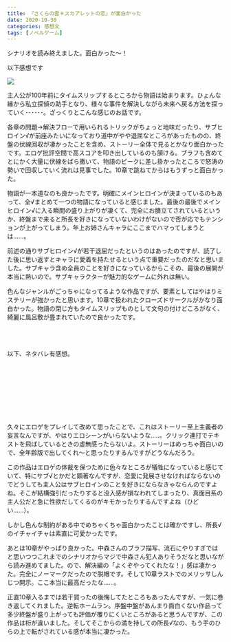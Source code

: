```yaml
---
title: 『さくらの雲＊スカアレットの恋』が面白かった
date: 2020-10-30
categories: 感想文
tags: [ノベルゲーム]
---
```



シナリオを読み終えました。面白かった～！

以下感想です

![](https://firebasestorage.googleapis.com/v0/b/hukurouo.appspot.com/o/image%2F000000003043_guswTad.jpg?alt=media&token=076a122a-e327-41ba-b754-d6d9e171e5e2)

主人公が100年前にタイムスリップするところから物語は始まります。ひょんな縁から私立探偵の助手となり、様々な事件を解決しながら未来へ戻る方法を探っていく･･････。ざっくりとこんな感じのお話です。


各章の問題→解決フローで用いられるトリックがちょっと地味だったり、サブヒロイン√が前座みたいになっており道中がやや退屈なところがあったものの、終盤の伏線回収が凄かったことを含め、ストーリー全体で見るとかなり面白かったです。エロゲ批評空間で高スコアを叩き出しているのも頷ける。ブラフも含めてとにかく大量に伏線をばら撒いて、物語のピークに差し掛かったところで怒涛の勢いで回収していく流れは見事でした。10章で跳ねてからはもうずっと面白かった。

物語が一本道なのも良かったです。明確にメインヒロインが決まっているのもあって、全√まとめて一つの物語になっていると感じました。最後の最後でメインヒロイン√に入る瞬間の盛り上がりが凄くて、完全にお膳立てされているというか、終盤まで来ると所長を好きになっていないわけがないので否が応でもテンションが上がってしまう。年上お姉さんキャラにここまでハマってしまうとは......。

前述の通りサブヒロイン√が若干退屈だったというのはあったのですが、読了した後に思い返すとキャラに愛着を持たせるという点で重要だったのだなと思いました。サブキャラ含め全員のことを好きになっているからこその、最後の展開が本当に熱いので。サブキャラクターが魅力的なゲームに外れは無い。

色んなジャンルがごっちゃになってるような作品ですが、要素としてはやはりミステリーが強かったと思います。10章で扱われたクローズドサークルがかなり面白かった。物語の閉じ方もタイムスリップものとして文句の付けどころがなく、綺麗に風呂敷が畳まれていたので良かったです。

<br><br><br>
以下、ネタバレ有感想。
<br><br><br><br><br><br>
<br><br><br>

久々にエロゲをプレイして改めて思ったことで、これはストーリー至上主義者の妄言なんですが、やはりエロシーンがいらないような.....。クリック連打でテキストを飛ばしているときの虚無感ったらないよ。ストーリーはめっちゃ面白いので、全年齢版で出してくれ～と思ったりするんですがどうなんだろう。

この作品はエロゲの体裁を保つために色々なところが犠牲になっていると感じていて、特にサブ√とかだと顕著なんですが、恋愛に発展させなければならないのでどうしても主人公はサブヒロインのことを好きにならなきゃならんのですよね。そこが結構強引だったりすると没入感が損なわれてしまったり、真面目系の主人公だと急に性欲だしてくるのがキモかったりするんですよね（ひどい......）。

しかし色んな制約がある中でめちゃくちゃ面白かったことは確かですし、所長√のイチャイチャは素直に可愛かったです。

あとは10章がやっぱり良かった。中森さんのブラフ描写、流石にやりすぎではと思いつつこれまでのシナリオからマジで中森さん犯人ありそうだなと思いながら読み進めてました。ので、解決編の「よくぞやってくれたな！」感は凄かった。完全にノーマークだったので脱帽です。そして10章ラストでのメリッサしんじつ開示。ここ本当に最高だったな......。

正直10章入るまでは若干買ったの後悔してたところもあったんですが、一気に巻き返してくれました。逆転ホームラン。序盤中盤があんまり面白くない作品って多少終盤が盛り上がっても評価が覆りにくいところがあると思うんですが、この作品は桁が違いました。そしてそこからの満を持しての所長√なの、もう手のひらの上で転がされている感が本当に凄かった。

<br>





